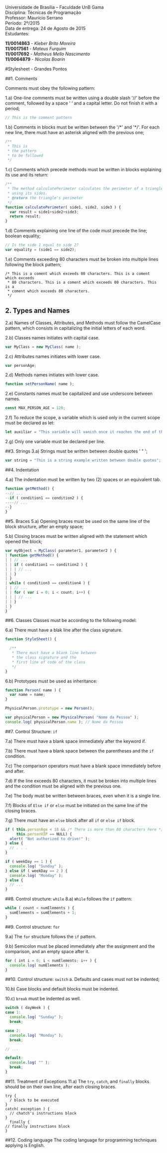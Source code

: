 Universidade de Brasília – Faculdade UnB Gama<br>
Disciplina: Técnicas de Programação<br>
Professor: Maurício Serrano<br>
Período: 2º/2015<br>
Data de entrega: 24 de Agosto de 2015<br>
Estudantes:<br>

**11/0014863** - *Kleber Brito Moreira*<br>
**11/0017561** - *Mateus Furquim*<br>
**11/0017692** - *Matheus Mello Nascimento*<br>
**11/0064879** - *Nicolas Boarin*<br>

#Stylesheet - Grandes Pontos

##1. Comments

Comments must obey the following pattern:

1.a) One-line comments must be written using a double slash '//' before the comment, followed by a space ‘ ‘ and a capital letter. Do not finish it with a period;

```javascript
// This is the comment pattern
```

1.b) Comments in blocks must be written between the '/\*' and '\*/'. For each new line, there must have an asterisk aligned with the previous one;

```javascript
/**
 * This is
 * the pattern
 * to be followed
 */
```

1.c) Comments which precede methods must be written in blocks explaining its use and its return:

```javascript
/**
 * The method calculatePerimeter calculates the perimeter of a triangle
 * using its sides.
 * @return the triangle's perimeter
 */
function calculatePerimeter( side1, side2, side3 ) {
  var result = side1+side2+side3;
  return result;
}
```

1.d) Comments explaining one line of the code must precede the line;
boolean equality;

```javascript
// Is the side 1 equal to side 2?
var equality = (side1 == side2);
```
1.e) Comments exceeding 80 characters must be broken into multiple lines following the block pattern;

```
/* This is a coment which exceeds 80 characters. This is a coment which exceeds
 * 80 characters. This is a coment which exceeds 80 characters. This is a
 * coment which exceeds 80 characters.
 */
```

## 2. Types and Names

2.a) Names of Classes, Attributes, and Methods must follow the CamelCase pattern, which consists in capitalizing the initial letters of each word.

2.b) Classes names initiates with capital case.
```javascript
var MyClass = new MyClass( name );
```

2.c) Attributes names initiates with lower case.
```javascript
var personAge;
```

2.d) Methods names initiates with lower case.
```javascript
function setPersonName( name );
```

2.e) Constants names must be capitalized and use underscore between names.
```javascript
const MAX_PERSON_AGE = 120;
```
2.f) To reduce the scope, a variable which is used only in the current scope must be declared as let:
```javascript
let auxiliar = "This variable will vanish once it reaches the end of the scope";
```

2.g) Only one variable must be declared per line.

##3. Strings
3.a) Strings must be written between double quotes ' " ';
```javascript
var string = "This is a string example written between double quotes";
```

##4. Indentation

4.a) The indentation must be written by two (2) spaces or an equivalent tab.

```javascript
function getMethod() {
--// ...
--if ( condition1 == condition2 ) {
----// ...
--}
}

```

##5. Braces
5.a) Opening braces must be used on the same line of the block structure, after an empty space;

5.b) Closing braces must be written aligned with the statement which opened the block;

```javascript
var myObject = MyClass( parameter1, parameter2 ) {
| function getMethod() {
| | // ...
| | if ( condition1 == condition2 ) {
| | | // ...
| | }
| }
| while ( condition3 == condition4 ) {
| | // ...
| | for ( var i = 0; i < count; i++) {
| | | // ...
| | }
| }
}

```

##6. Classes
Classes must be according to the following model:

6.a) There must have a blak line after the class signature.

```javascript
function StyleSheet() {

  /**
   * There must have a blank line between
   * the class signature and the
   * first line of code of the class
   */
}
```

6.b) Prototypes must be used as inheritance:

```javascript
function Person( name ) {
  var name = name;
}

PhysicalPerson.prototype = new Person();

var physicalPerson = new PhysicalPerson( "Nome da Pessoa" );
console.log( physicalPerson.name ); // Nome da Pessoa
```

##7. Control Structure: `if`

7.a) There must have a blank space immediately after the keyword if.

7.b) There must have a blank space between the parentheses and the `if` condition.

7.c) The comparison operators must have a blank space immediately before and after.

7.d) If the line exceeds 80 characters, it must be broken into multiple lines and the condition must be aligned with the previous one.

7.e) The body must be written between braces, even when it is a single line.

7.f) Blocks of `Else if` or `else` must be initiated on the same line of the closing braces.

7.g) There must have an `else` block after all `if` or `else if` block.

```javascript
if ( this.personAge < 18 && /* There is more than 80 characters here */
     this.personVIP == NULL) {
  alert( "Not authorized to drive!" );
} else {
  // . . .
}

if ( weekDay == 1 ) {
  console.log( "Sunday" );
} else if ( weekDay == 2 ) {
  console.log( "Monday" );
} else {
  // ...
}
```

##8. Control structure: `while`
8.a) `While` follows the `if` pattern:

```javascript
while ( count < numElements ) {
  sumElements = sumElements + 1;
}
```

##9. Control structure: `for`

9.a) The `for` structure follows the `if` pattern.

9.b) Semicolon must be placed immediately after the assignment and the comparison, and an empty space after it.

```javascript
for ( int i = 0; i < numElements; i++ ) {
  console.log( numElements );
}
```

##10. Control structure: `switch`
a. Defaults and cases must not be indented;

10.b) Case blocks and default blocks must be indented.

10.c) `break` must be indented as well.

```javascript
switch ( dayWeek ) {
case 1:
  console.log( "Sunday" );
  break;

case 2:
  console.log( "Monday" );
  break;

// ...

default:
  console.log( "" );
  break;
}
```

##11. Treatment of Exceptions
11.a) The `try`, `catch`, and `finally` blocks should be on their own line, after each closing braces.

```
try {
  / block to be executed
}
catch( exception ) {
  // chatch's instructions block
}
  finally {
// finally instructions block
}
```

##12. Coding language
The coding language for programming techniques applying is English.
